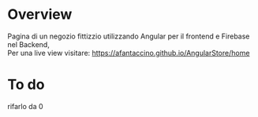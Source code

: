 # Overview

Pagina di un negozio fittizzio utilizzando Angular per il frontend e Firebase nel Backend, <br>
Per una live view visitare: https://afantaccino.github.io/AngularStore/home

# To do

rifarlo da 0
